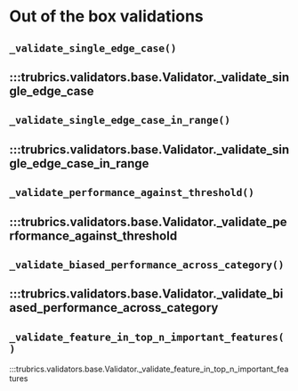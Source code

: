 # Out of the box validations

## `_validate_single_edge_case()`
:::trubrics.validators.base.Validator._validate_single_edge_case
----
## `_validate_single_edge_case_in_range()`
:::trubrics.validators.base.Validator._validate_single_edge_case_in_range
----
## `_validate_performance_against_threshold()`
:::trubrics.validators.base.Validator._validate_performance_against_threshold
----
## `_validate_biased_performance_across_category()`
:::trubrics.validators.base.Validator._validate_biased_performance_across_category
----
## `_validate_feature_in_top_n_important_features()`
:::trubrics.validators.base.Validator._validate_feature_in_top_n_important_features
